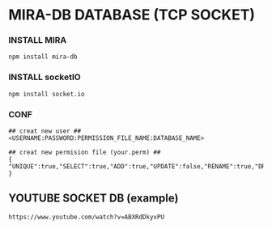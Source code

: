 # MIRA-DB DATABASE (TCP SOCKET)
	
### INSTALL MIRA
``` npm install mira-db ```

### INSTALL socketIO
```	npm install socket.io  ```

### CONF
```	
## creat new user ## 
<USERNAME:PASSWORD:PERMISSION_FILE_NAME:DATABASE_NAME>

## creat new permision file (your.perm) ## 
{ "UNIQUE":true,"SELECT":true,"ADD":true,"UPDATE":false,"RENAME":true,"DROP":true,"DELETE":true,"CREATE":true,"LIST":false }
```	

## YOUTUBE SOCKET DB (example)
```
https://www.youtube.com/watch?v=ABXRdDkyxPU
```
